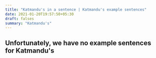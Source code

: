 ```yaml
---
title: "Katmandu's in a sentence | Katmandu's example sentences"
date: 2021-01-20T19:57:50+05:30
draft: falses
summary: "Katmandu's"
---
```

## Unfortunately, we have no example sentences for Katmandu's                 
